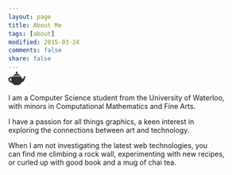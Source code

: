 ```yaml
---
layout: page
title: About Me
tags: [about]
modified: 2015-03-24
comments: false
share: false
---
```

 <i class="fa fa-2x fa-graduation-cap"></i>
 <i class="fa fa-2x fa-terminal"></i>
 <i class="fa fa-2x fa-puzzle-piece"></i>
 <i class="fa fa-2x fa-paint-brush"></i>
 <img style="height:35px;margin-top:-25px;" src="images/teapot.png">

I am a Computer Science student from the University of Waterloo, <br/>
with minors in Computational Mathematics and Fine Arts. 

I have a passion for all things graphics, a keen interest in <br/>
exploring the connections between art and technology. 

When I am not investigating the latest web technologies, you <br/>
can find me climbing a rock wall, experimenting with new recipes, <br/>
or curled up with good book and a mug of chai tea.


